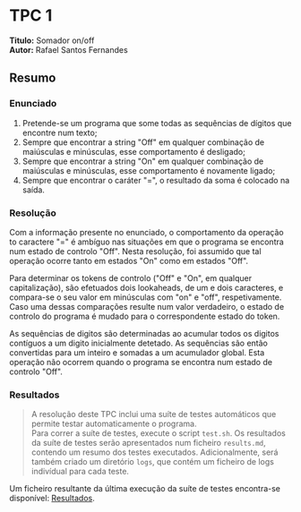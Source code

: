 # TPC 1

**Titulo:** Somador on/off  
**Autor:** Rafael Santos Fernandes  

## Resumo
### Enunciado
1. Pretende-se um programa que some todas as sequências de dígitos que encontre num texto;
2. Sempre que encontrar a string "Off" em qualquer combinação de maiúsculas e minúsculas, esse comportamento é desligado;
3. Sempre que encontrar a string "On" em qualquer combinação de maiúsculas e minúsculas, esse comportamento é novamente ligado;
4. Sempre que encontrar o caráter "=", o resultado da soma é colocado na saída.

### Resolução
Com a informação presente no enunciado, o comportamento da operação to caractere "=" é ambíguo nas situações em que o programa se encontra num estado de controlo "Off". Nesta resolução, foi assumido que tal operação ocorre tanto em estados "On" como em estados "Off".

Para determinar os tokens de controlo ("Off" e "On", em qualquer capitalização), são efetuados dois lookaheads, de um e dois caracteres, e compara-se o seu valor em minúsculas com "on" e "off", respetivamente. Caso uma dessas comparações resulte num valor verdadeiro, o estado de controlo do programa é mudado para o correspondente estado do token.

As sequências de digitos são determinadas ao acumular todos os digitos contíguos a um digito inicialmente detetado. As sequências são então convertidas para um inteiro e somadas a um acumulador global. Esta operação não ocorrem quando o programa se encontra num estado de controlo "Off".


### Resultados
> A resolução deste TPC inclui uma suíte de testes automáticos que permite testar automaticamente o programa.  
Para correr a suíte de testes, execute o script `test.sh`. Os resultados da suíte de testes serão apresentados num ficheiro `results.md`, contendo um resumo dos testes executados. Adicionalmente, será também criado um diretório `logs`, que contém um ficheiro de logs indivídual para cada teste.

Um ficheiro resultante da última execução da suíte de testes encontra-se disponível: [Resultados](./results_2025-02-08T02:29:39.md).
